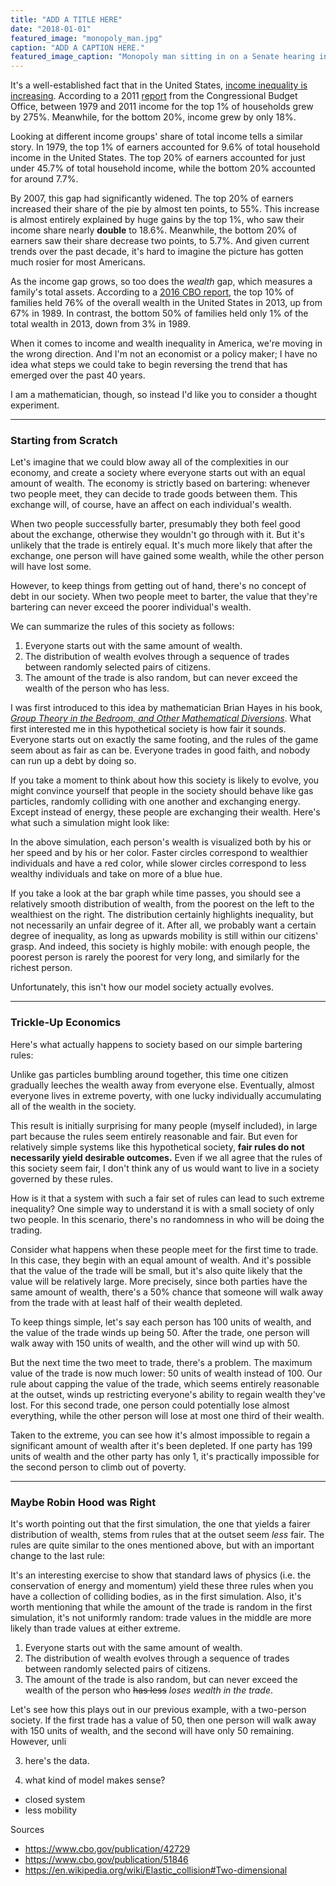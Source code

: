 ```yaml
---
title: "ADD A TITLE HERE"
date: "2018-01-01"
featured_image: "monopoly_man.jpg"
caption: "ADD A CAPTION HERE."
featured_image_caption: "Monopoly man sitting in on a Senate hearing in the wake of the Equifax data breach during the fall of 2017. Image credit: Aaron P. Bernstein/Reuters."
---
```


It's a well-established fact that in the United States, [income inequality is increasing](https://en.wikipedia.org/wiki/Income_inequality_in_the_United_States). According to a 2011 [report](https://www.cbo.gov/publication/42729?index=12485) from the Congressional Budget Office, between 1979 and 2011 income for the top 1% of households grew by 275%. Meanwhile, for the bottom 20%, income grew by only 18%.

Looking at different income groups' share of total income tells a similar story. In 1979, the top 1% of earners accounted for 9.6% of total household income in the United States. The top 20% of earners accounted for just under 45.7% of total household income, while the bottom 20% accounted for around 7.7%.

By 2007, this gap had significantly widened. The top 20% of earners increased their share of the pie by almost ten points, to 55%. This increase is almost entirely explained by huge gains by the top 1%, who saw their income share nearly **double** to 18.6%. Meanwhile, the bottom 20% of earners saw their share decrease two points, to 5.7%. And given current trends over the past decade, it's hard to imagine the picture has gotten much rosier for most Americans.

<CaptionedImage caption="Shares of Income After Transfers and Federal Taxes, 1979 and 2007 (Source: CBO)" width="80%" src="cbo_income_graph.png" />

As the income gap grows, so too does the _wealth_ gap, which measures a family's total assets. According to a [2016 CBO report](https://www.cbo.gov/publication/51846), the top 10% of families held 76% of the overall wealth in the United States in 2013, up from 67% in 1989. In contrast, the bottom 50% of families held only 1% of the total wealth in 2013, down from 3% in 1989.

When it comes to income and wealth inequality in America, we're moving in the wrong direction. And I'm not an economist or a policy maker; I have no idea what steps we could take to begin reversing the trend that has emerged over the past 40 years.

I am a mathematician, though, so instead I'd like you to consider a thought experiment.

---

### Starting from Scratch

Let's imagine that we could blow away all of the complexities in our economy, and create a society where everyone starts out with an equal amount of wealth. The economy is strictly based on bartering: whenever two people meet, they can decide to trade goods between them. This exchange will, of course, have an affect on each individual's wealth.

When two people successfully barter, presumably they both feel good about the exchange, otherwise they wouldn't go through with it. But it's unlikely that the trade is entirely equal. It's much more likely that after the exchange, one person will have gained some wealth, while the other person will have lost some.

However, to keep things from getting out of hand, there's no concept of debt in our society. When two people meet to barter, the value that they're bartering can never exceed the poorer individual's wealth.

We can summarize the rules of this society as follows:

1. Everyone starts out with the same amount of wealth.
2. The distribution of wealth evolves through a sequence of trades between randomly selected pairs of citizens.
3. The amount of the trade is also random, but can never exceed the wealth of the person who has less.

I was first introduced to this idea by mathematician Brian Hayes in his book, [_Group Theory in the Bedroom, and Other Mathematical Diversions_](https://www.amazon.com/Group-Theory-Bedroom-Mathematical-Diversions/dp/0809052172). What first interested me in this hypothetical society is how fair it sounds. Everyone starts out on exactly the same footing, and the rules of the game seem about as fair as can be. Everyone trades in good faith, and nobody can run up a debt by doing so.

If you take a moment to think about how this society is likely to evolve, you might convince yourself that people in the society should behave like gas particles, randomly colliding with one another and exchanging energy. Except instead of energy, these people are exchanging their wealth. Here's what such a simulation might look like:

<EconomySimulation idx={0} caption="Here's how you might expect our model society to evolve."/>

In the above simulation, each person's wealth is visualized both by his or her speed and by his or her color. Faster circles correspond to wealthier individuals and have a red color, while slower circles correspond to less wealthy individuals and take on more of a blue hue.

If you take a look at the bar graph while time passes, you should see a relatively smooth distribution of wealth, from the poorest on the left to the wealthiest on the right. The distribution certainly highlights inequality, but not necessarily an unfair degree of it. After all, we probably want a certain degree of inequality, as long as upwards mobility is still within our citizens' grasp. And indeed, this society is highly mobile: with enough people, the poorest person is rarely the poorest for very long, and similarly for the richest person.

Unfortunately, this isn't how our model society actually evolves.

---

### Trickle-Up Economics

Here's what actually happens to society based on our simple bartering rules:

Unlike gas particles bumbling around together, this time one citizen gradually leeches the wealth away from everyone else. Eventually, almost everyone lives in extreme poverty, with one lucky individually accumulating all of the wealth in the society.

This result is initially surprising for many people (myself included), in large part because the rules seem entirely reasonable and fair. But even for relatively simple systems like this hypothetical society, **fair rules do not necessarily yield desirable outcomes.** Even if we all agree that the rules of this society seem fair, I don't think any of us would want to live in a society governed by these rules.

How is it that a system with such a fair set of rules can lead to such extreme inequality? One simple way to understand it is with a small society of only two people. In this scenario, there's no randomness in who will be doing the trading.

Consider what happens when these people meet for the first time to trade. In this case, they begin with an equal amount of wealth. And it's possible that the value of the trade will be small, but it's also quite likely that the value will be relatively large. More precisely, since both parties have the same amount of wealth, there's a 50% chance that someone will walk away from the trade with at least half of their wealth depleted.

To keep things simple, let's say each person has 100 units of wealth, and the value of the trade winds up being 50. After the trade, one person will walk away with 150 units of wealth, and the other will wind up with 50.

But the next time the two meet to trade, there's a problem. The maximum value of the trade is now much lower: 50 units of wealth instead of 100. Our rule about capping the value of the trade, which seems entirely reasonable at the outset, winds up restricting everyone's ability to regain wealth they've lost. For this second trade, one person could potentially lose almost everything, while the other person will lose at most one third of their wealth.

Taken to the extreme, you can see how it's almost impossible to regain a significant amount of wealth after it's been depleted. If one party has 199 units of wealth and the other party has only 1, it's practically impossible for the second person to climb out of poverty.

---

### Maybe Robin Hood was Right

It's worth pointing out that the first simulation, the one that yields a fairer distribution of wealth, stems from rules that at the outset seem _less_ fair. The rules are quite similar to the ones mentioned above, but with an important change to the last rule:

<Sidebar>It's an interesting exercise to show that standard laws of physics (i.e. the conservation of energy and momentum) yield these three rules when you have a collection of colliding bodies, as in the first simulation. Also, it's worth mentioning that while the amount of the trade is random in the first simulation, it's not uniformly random: trade values in the middle are more likely than trade values at either extreme.</Sidebar>

1. Everyone starts out with the same amount of wealth.
2. The distribution of wealth evolves through a sequence of trades between randomly selected pairs of citizens.
3. The amount of the trade is also random, but can never exceed the wealth of the person who ~~has less~~ _loses wealth in the trade_.

Let's see how this plays out in our previous example, with a two-person society. If the first trade has a value of 50, then one person will walk away with 150 units of wealth, and the second will have only 50 remaining. However, unli

3. here's the data.

4. what kind of model makes sense?

* closed system
* less mobility

Sources

* https://www.cbo.gov/publication/42729
* https://www.cbo.gov/publication/51846
* https://en.wikipedia.org/wiki/Elastic_collision#Two-dimensional
